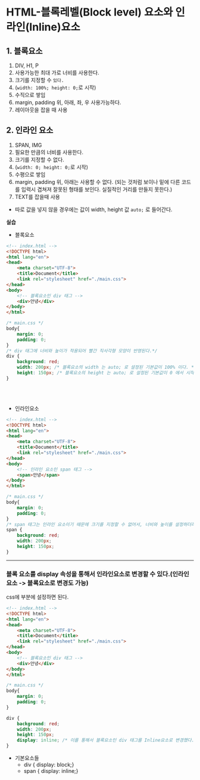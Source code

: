 # HTML-블록레벨(Block level) 요소와 인라인(Inline)요소

## 1. 블록요소
1. DIV, H1, P
2. 사용가능한 최대 가로 너비를 사용한다.
3. 크기를 지정할 수 ```있다.```
4. (```width: 100%; height: 0;```로 시작)
5. 수직으로 쌓임
6. margin, padding 위, 아래, 좌, 우 사용가능하다.
7. 레이아웃을 잡을 때 사용

## 2. 인라인 요소
1. SPAN, IMG
2. 필요한 만큼의 너비를 사용한다.
3. 크기를 지정할 수 없다.
4. (```width: 0; height: 0;```로 시작)
5. 수평으로 쌓임
6. margin, padding 위, 아래는 사용할 수 없다. (되는 것처럼 보이나 밑에 다른 코드를 입력시 겹쳐져 잘못된 형태를 보인다. 실질적인 거리를 만들지 못한다.)
7. TEXT를 잡을때 사용

- 따로 값을 넣지 않을 경우에는 값이 width, height 값 ```auto;``` 로 들어간다.


**실습**
- 블록요소
```html
<!-- index.html -->
<!DOCTYPE html>
<html lang="en">
<head>
    <meta charset="UTF-8">
    <title>Document</title>
    <link rel="stylesheet" href="./main.css">
</head>
<body>
    <!-- 블록요소인 div 태그 -->
    <div>안녕</div>
</body>
</html>
```
```css
/* main.css */
body{
    margin: 0;
    padding: 0;
}
/* div 태그에 너비와 높이가 적용되어 빨간 직사각형 모양이 반영된다.*/
div {
    background: red;
    width: 200px; /* 블록요소의 width 는 auto; 로 설정된 기본값이 100% 이다. */
    height: 150px; /* 블록요소의 height 는 auto; 로 설정된 기본값이 0 에서 시작해서 들어가는 값의 범주만큼이다. */
}
```
<br>
<br>

- 인라인요소
```html
<!-- index.html -->
<!DOCTYPE html>
<html lang="en">
<head>
    <meta charset="UTF-8">
    <title>Document</title>
    <link rel="stylesheet" href="./main.css">
</head>
<body>
    <!-- 인라인 요소인 span 태그 -->
    <span>안녕</span>
</body>
</html>
```

```css
/* main.css */
body{
    margin: 0;
    padding: 0;
}
/* span 태그는 인라인 요소이기 때문에 크기를 지정할 수 없어서, 너비와 높이를 설정하더라도 반영되지 않는다.*/
span {
    background: red;
    width: 200px;
    height: 150px;
}
```
---

### 블록 요소를 display 속성을 통해서 인라인요소로 변경할 수 있다.(인라인 요소 -> 블록요소로 변경도 가능)
css에 부분에 설정하면 된다.
```html
<!-- index.html -->
<!DOCTYPE html>
<html lang="en">
<head>
    <meta charset="UTF-8">
    <title>Document</title>
    <link rel="stylesheet" href="./main.css">
</head>
<body>
    <!-- 블록요소인 div 태그 -->
    <div>안녕</div>
</body>
</html>
```
```css
/* main.css */
body{
    margin: 0;
    padding: 0;
}

div {
    background: red;
    width: 200px;
    height: 150px; 
    display: inline; /* 이를 통해서 블록요소인 div 태그를 Inline요소로 변경했다.*/
}
```

- 기본요소들
    - div { display: block;} 
    - span { display: inline;}